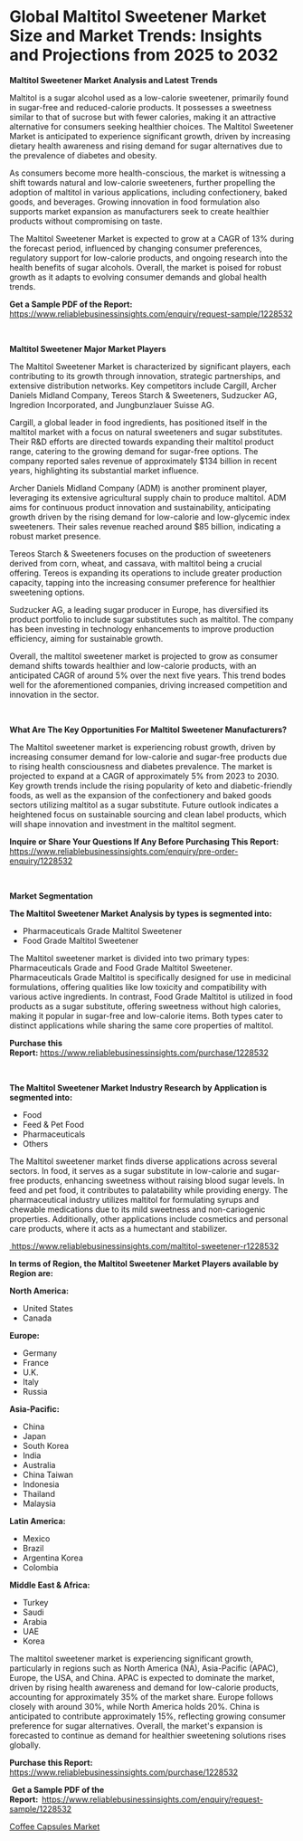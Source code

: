 <p><h1>Global Maltitol Sweetener Market Size and Market Trends: Insights and Projections from 2025 to 2032</h1></p><p><strong>Maltitol Sweetener Market Analysis and Latest Trends</strong></p>
<p><p>Maltitol is a sugar alcohol used as a low-calorie sweetener, primarily found in sugar-free and reduced-calorie products. It possesses a sweetness similar to that of sucrose but with fewer calories, making it an attractive alternative for consumers seeking healthier choices. The Maltitol Sweetener Market is anticipated to experience significant growth, driven by increasing dietary health awareness and rising demand for sugar alternatives due to the prevalence of diabetes and obesity.</p><p>As consumers become more health-conscious, the market is witnessing a shift towards natural and low-calorie sweeteners, further propelling the adoption of maltitol in various applications, including confectionery, baked goods, and beverages. Growing innovation in food formulation also supports market expansion as manufacturers seek to create healthier products without compromising on taste.</p><p>The Maltitol Sweetener Market is expected to grow at a CAGR of 13% during the forecast period, influenced by changing consumer preferences, regulatory support for low-calorie products, and ongoing research into the health benefits of sugar alcohols. Overall, the market is poised for robust growth as it adapts to evolving consumer demands and global health trends.</p></p>
<p><strong>Get a Sample PDF of the Report:&nbsp;</strong> <a href="https://www.reliablebusinessinsights.com/enquiry/request-sample/1228532?utm_campaign=2221&utm_medium=2&utm_source=Github&utm_content=ia&utm_term=14022025&utm_id=maltitol-sweetener">https://www.reliablebusinessinsights.com/enquiry/request-sample/1228532</a></p>
<p>&nbsp;</p>
<p><strong>Maltitol Sweetener Major Market Players</strong></p>
<p><p>The Maltitol Sweetener Market is characterized by significant players, each contributing to its growth through innovation, strategic partnerships, and extensive distribution networks. Key competitors include Cargill, Archer Daniels Midland Company, Tereos Starch & Sweeteners, Sudzucker AG, Ingredion Incorporated, and Jungbunzlauer Suisse AG.</p><p>Cargill, a global leader in food ingredients, has positioned itself in the maltitol market with a focus on natural sweeteners and sugar substitutes. Their R&D efforts are directed towards expanding their maltitol product range, catering to the growing demand for sugar-free options. The company reported sales revenue of approximately $134 billion in recent years, highlighting its substantial market influence.</p><p>Archer Daniels Midland Company (ADM) is another prominent player, leveraging its extensive agricultural supply chain to produce maltitol. ADM aims for continuous product innovation and sustainability, anticipating growth driven by the rising demand for low-calorie and low-glycemic index sweeteners. Their sales revenue reached around $85 billion, indicating a robust market presence.</p><p>Tereos Starch & Sweeteners focuses on the production of sweeteners derived from corn, wheat, and cassava, with maltitol being a crucial offering. Tereos is expanding its operations to include greater production capacity, tapping into the increasing consumer preference for healthier sweetening options.</p><p>Sudzucker AG, a leading sugar producer in Europe, has diversified its product portfolio to include sugar substitutes such as maltitol. The company has been investing in technology enhancements to improve production efficiency, aiming for sustainable growth.</p><p>Overall, the maltitol sweetener market is projected to grow as consumer demand shifts towards healthier and low-calorie products, with an anticipated CAGR of around 5% over the next five years. This trend bodes well for the aforementioned companies, driving increased competition and innovation in the sector.</p></p>
<p>&nbsp;</p>
<p><strong>What Are The Key Opportunities For Maltitol Sweetener Manufacturers?</strong></p>
<p><p>The Maltitol sweetener market is experiencing robust growth, driven by increasing consumer demand for low-calorie and sugar-free products due to rising health consciousness and diabetes prevalence. The market is projected to expand at a CAGR of approximately 5% from 2023 to 2030. Key growth trends include the rising popularity of keto and diabetic-friendly foods, as well as the expansion of the confectionery and baked goods sectors utilizing maltitol as a sugar substitute. Future outlook indicates a heightened focus on sustainable sourcing and clean label products, which will shape innovation and investment in the maltitol segment.</p></p>
<p><strong>Inquire or Share Your Questions If Any Before Purchasing This Report:</strong> <a href="https://www.reliablebusinessinsights.com/enquiry/pre-order-enquiry/1228532?utm_campaign=2221&utm_medium=2&utm_source=Github&utm_content=ia&utm_term=14022025&utm_id=maltitol-sweetener">https://www.reliablebusinessinsights.com/enquiry/pre-order-enquiry/1228532</a></p>
<p>&nbsp;</p>
<p><strong>Market Segmentation</strong></p>
<p><strong>The Maltitol Sweetener Market Analysis by types is segmented into:</strong></p>
<p><ul><li>Pharmaceuticals Grade Maltitol Sweetener</li><li>Food Grade Maltitol Sweetener</li></ul></p>
<p><p>The Maltitol sweetener market is divided into two primary types: Pharmaceuticals Grade and Food Grade Maltitol Sweetener. Pharmaceuticals Grade Maltitol is specifically designed for use in medicinal formulations, offering qualities like low toxicity and compatibility with various active ingredients. In contrast, Food Grade Maltitol is utilized in food products as a sugar substitute, offering sweetness without high calories, making it popular in sugar-free and low-calorie items. Both types cater to distinct applications while sharing the same core properties of maltitol.</p></p>
<p><strong>Purchase this Report:&nbsp;</strong><a href="https://www.reliablebusinessinsights.com/purchase/1228532?utm_campaign=2221&utm_medium=2&utm_source=Github&utm_content=ia&utm_term=14022025&utm_id=maltitol-sweetener">https://www.reliablebusinessinsights.com/purchase/1228532</a></p>
<p>&nbsp;</p>
<p><strong>The Maltitol Sweetener Market Industry Research by Application is segmented into:</strong></p>
<p><ul><li>Food</li><li>Feed & Pet Food</li><li>Pharmaceuticals</li><li>Others</li></ul></p>
<p><p>The Maltitol sweetener market finds diverse applications across several sectors. In food, it serves as a sugar substitute in low-calorie and sugar-free products, enhancing sweetness without raising blood sugar levels. In feed and pet food, it contributes to palatability while providing energy. The pharmaceutical industry utilizes maltitol for formulating syrups and chewable medications due to its mild sweetness and non-cariogenic properties. Additionally, other applications include cosmetics and personal care products, where it acts as a humectant and stabilizer.</p></p>
<p><a href="https://www.reliablebusinessinsights.com/maltitol-sweetener-r1228532?utm_campaign=2221&utm_medium=2&utm_source=Github&utm_content=ia&utm_term=14022025&utm_id=maltitol-sweetener">&nbsp;https://www.reliablebusinessinsights.com/maltitol-sweetener-r1228532</a></p>
<p><strong>In terms of Region, the Maltitol Sweetener Market Players available by Region are:</strong></p>
<p>
    <p> <strong> North America: </strong>
        <ul>
            <li>United States</li>
            <li>Canada</li>
        </ul>
        </p> 
    <p> <strong> Europe: </strong>
        <ul>
            <li>Germany</li>
            <li>France</li>
            <li>U.K.</li>
            <li>Italy</li>
            <li>Russia</li>
        </ul>
        </p> 
    <p> <strong> Asia-Pacific: </strong>
        <ul>
            <li>China</li>
            <li>Japan</li>
            <li>South Korea</li>
            <li>India</li>
            <li>Australia</li>
            <li>China Taiwan</li>
            <li>Indonesia</li>
            <li>Thailand</li>
            <li>Malaysia</li>
        </ul>
        </p> 
    <p> <strong> Latin America: </strong>
        <ul>
            <li>Mexico</li>
            <li>Brazil</li>
            <li>Argentina Korea</li>
            <li>Colombia</li>
        </ul>
        </p> 
    <p> <strong> Middle East & Africa: </strong>
        <ul>
            <li>Turkey</li>
            <li>Saudi</li>
            <li>Arabia</li>
            <li>UAE</li>
            <li>Korea</li>
        </ul>
    </p>
    </p>
<p><p>The maltitol sweetener market is experiencing significant growth, particularly in regions such as North America (NA), Asia-Pacific (APAC), Europe, the USA, and China. APAC is expected to dominate the market, driven by rising health awareness and demand for low-calorie products, accounting for approximately 35% of the market share. Europe follows closely with around 30%, while North America holds 20%. China is anticipated to contribute approximately 15%, reflecting growing consumer preference for sugar alternatives. Overall, the market's expansion is forecasted to continue as demand for healthier sweetening solutions rises globally.</p></p>
<p><strong>Purchase this Report: </strong><a href="https://www.reliablebusinessinsights.com/purchase/1228532?utm_campaign=2221&utm_medium=2&utm_source=Github&utm_content=ia&utm_term=14022025&utm_id=maltitol-sweetener">https://www.reliablebusinessinsights.com/purchase/1228532</a></p>
<p>&nbsp;<strong>Get a Sample PDF of the Report:&nbsp;&nbsp;</strong><a href="https://www.reliablebusinessinsights.com/enquiry/request-sample/1228532?utm_campaign=2221&utm_medium=2&utm_source=Github&utm_content=ia&utm_term=14022025&utm_id=maltitol-sweetener">https://www.reliablebusinessinsights.com/enquiry/request-sample/1228532</a></p>
<p><strong></strong></p>
<p><p><a href="https://github.com/klindsey95/Market-Research-Report-List-1/blob/main/coffee-capsules-market.md?utm_campaign=2221&utm_medium=2&utm_source=Github&utm_content=ia&utm_term=14022025&utm_id=maltitol-sweetener">Coffee Capsules Market</a></p></p>